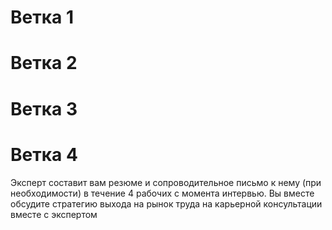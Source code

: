 # Ветка 1


# Ветка 2



# Ветка 3



# Ветка 4
Эксперт составит вам резюме и сопроводительное письмо к нему (при необходимости) в течение 4 рабочих  с момента интервью. Вы вместе обсудите стратегию выхода на рынок труда на карьерной консультации вместе с экспертом


